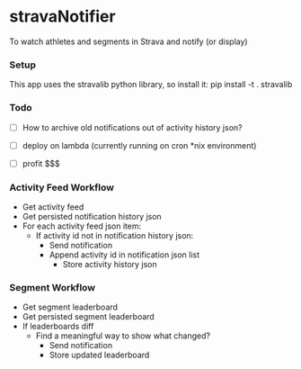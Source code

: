 # stravaNotifier
To watch athletes and segments in Strava and notify (or display)

### Setup
This app uses the stravalib python library, so install it: pip install -t . stravalib

### Todo

- [ ] How to archive old notifications out of activity history json?
- [ ] deploy on lambda (currently running on cron *nix environment)
- [ ] profit $$$


### Activity Feed Workflow
* Get activity feed
* Get persisted notification history json
* For each activity feed json item:
	* If activity id not in notification history json:
		* Send notification
		* Append activity id in notification json list
			* Store activity history json

### Segment Workflow
* Get segment leaderboard
* Get persisted segment leaderboard
* If leaderboards diff
  * Find a meaningful way to show what changed?
	* Send notification
	* Store updated leaderboard
